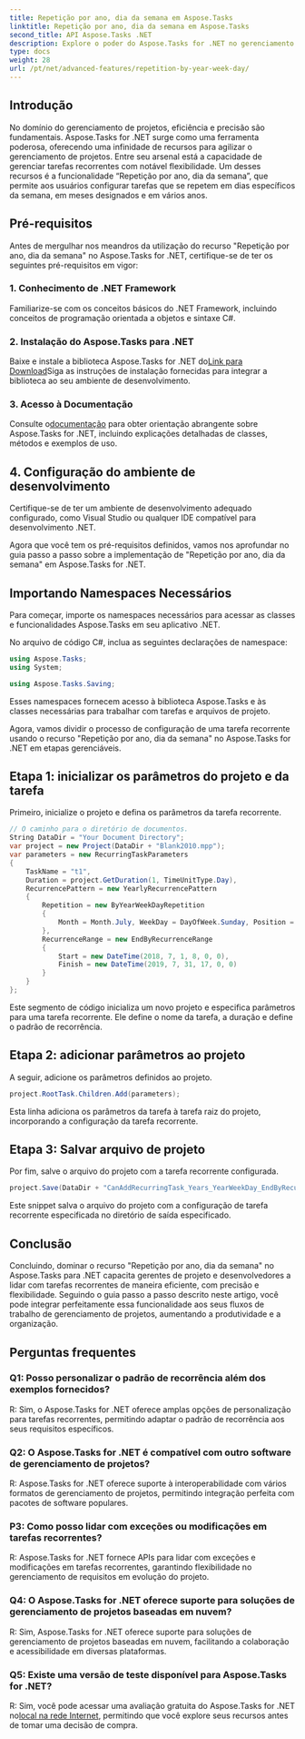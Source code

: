 ```yaml
---
title: Repetição por ano, dia da semana em Aspose.Tasks
linktitle: Repetição por ano, dia da semana em Aspose.Tasks
second_title: API Aspose.Tasks .NET
description: Explore o poder do Aspose.Tasks for .NET no gerenciamento eficiente de tarefas recorrentes. Guia passo a passo para implementar o recurso Repetição por ano, dia da semana.
type: docs
weight: 28
url: /pt/net/advanced-features/repetition-by-year-week-day/
---
```

## Introdução

No domínio do gerenciamento de projetos, eficiência e precisão são fundamentais. Aspose.Tasks for .NET surge como uma ferramenta poderosa, oferecendo uma infinidade de recursos para agilizar o gerenciamento de projetos. Entre seu arsenal está a capacidade de gerenciar tarefas recorrentes com notável flexibilidade. Um desses recursos é a funcionalidade “Repetição por ano, dia da semana”, que permite aos usuários configurar tarefas que se repetem em dias específicos da semana, em meses designados e em vários anos.

## Pré-requisitos

Antes de mergulhar nos meandros da utilização do recurso "Repetição por ano, dia da semana" no Aspose.Tasks for .NET, certifique-se de ter os seguintes pré-requisitos em vigor:

### 1. Conhecimento de .NET Framework

Familiarize-se com os conceitos básicos do .NET Framework, incluindo conceitos de programação orientada a objetos e sintaxe C#.

### 2. Instalação do Aspose.Tasks para .NET

 Baixe e instale a biblioteca Aspose.Tasks for .NET do[Link para Download](https://releases.aspose.com/tasks/net/)Siga as instruções de instalação fornecidas para integrar a biblioteca ao seu ambiente de desenvolvimento.

### 3. Acesso à Documentação

 Consulte o[documentação](https://reference.aspose.com/tasks/net/) para obter orientação abrangente sobre Aspose.Tasks for .NET, incluindo explicações detalhadas de classes, métodos e exemplos de uso.

## 4. Configuração do ambiente de desenvolvimento

Certifique-se de ter um ambiente de desenvolvimento adequado configurado, como Visual Studio ou qualquer IDE compatível para desenvolvimento .NET.

Agora que você tem os pré-requisitos definidos, vamos nos aprofundar no guia passo a passo sobre a implementação de "Repetição por ano, dia da semana" em Aspose.Tasks for .NET.


## Importando Namespaces Necessários

Para começar, importe os namespaces necessários para acessar as classes e funcionalidades Aspose.Tasks em seu aplicativo .NET.

No arquivo de código C#, inclua as seguintes declarações de namespace:

```csharp
using Aspose.Tasks;
using System;

using Aspose.Tasks.Saving;

```

Esses namespaces fornecem acesso à biblioteca Aspose.Tasks e às classes necessárias para trabalhar com tarefas e arquivos de projeto.

Agora, vamos dividir o processo de configuração de uma tarefa recorrente usando o recurso "Repetição por ano, dia da semana" no Aspose.Tasks for .NET em etapas gerenciáveis.

## Etapa 1: inicializar os parâmetros do projeto e da tarefa

Primeiro, inicialize o projeto e defina os parâmetros da tarefa recorrente.

```csharp
// O caminho para o diretório de documentos.
String DataDir = "Your Document Directory";
var project = new Project(DataDir + "Blank2010.mpp");
var parameters = new RecurringTaskParameters
{
    TaskName = "t1",
    Duration = project.GetDuration(1, TimeUnitType.Day),
    RecurrencePattern = new YearlyRecurrencePattern
    {
        Repetition = new ByYearWeekDayRepetition
        {
            Month = Month.July, WeekDay = DayOfWeek.Sunday, Position = OrdinalNumber.First
        },
        RecurrenceRange = new EndByRecurrenceRange
        {
            Start = new DateTime(2018, 7, 1, 8, 0, 0),
            Finish = new DateTime(2019, 7, 31, 17, 0, 0)
        }
    }
};
```

Este segmento de código inicializa um novo projeto e especifica parâmetros para uma tarefa recorrente. Ele define o nome da tarefa, a duração e define o padrão de recorrência.

## Etapa 2: adicionar parâmetros ao projeto

A seguir, adicione os parâmetros definidos ao projeto.

```csharp
project.RootTask.Children.Add(parameters);
```

Esta linha adiciona os parâmetros da tarefa à tarefa raiz do projeto, incorporando a configuração da tarefa recorrente.

## Etapa 3: Salvar arquivo de projeto

Por fim, salve o arquivo do projeto com a tarefa recorrente configurada.

```csharp
project.Save(DataDir + "CanAddRecurringTask_Years_YearWeekDay_EndByRecurrenceRange_Test.mpp", SaveFileFormat.Mpp);
```

Este snippet salva o arquivo do projeto com a configuração de tarefa recorrente especificada no diretório de saída especificado.

## Conclusão

Concluindo, dominar o recurso "Repetição por ano, dia da semana" no Aspose.Tasks para .NET capacita gerentes de projeto e desenvolvedores a lidar com tarefas recorrentes de maneira eficiente, com precisão e flexibilidade. Seguindo o guia passo a passo descrito neste artigo, você pode integrar perfeitamente essa funcionalidade aos seus fluxos de trabalho de gerenciamento de projetos, aumentando a produtividade e a organização.

## Perguntas frequentes

### Q1: Posso personalizar o padrão de recorrência além dos exemplos fornecidos?

R: Sim, o Aspose.Tasks for .NET oferece amplas opções de personalização para tarefas recorrentes, permitindo adaptar o padrão de recorrência aos seus requisitos específicos.

### Q2: O Aspose.Tasks for .NET é compatível com outro software de gerenciamento de projetos?

R: Aspose.Tasks for .NET oferece suporte à interoperabilidade com vários formatos de gerenciamento de projetos, permitindo integração perfeita com pacotes de software populares.

### P3: Como posso lidar com exceções ou modificações em tarefas recorrentes?

R: Aspose.Tasks for .NET fornece APIs para lidar com exceções e modificações em tarefas recorrentes, garantindo flexibilidade no gerenciamento de requisitos em evolução do projeto.

### Q4: O Aspose.Tasks for .NET oferece suporte para soluções de gerenciamento de projetos baseadas em nuvem?

R: Sim, Aspose.Tasks for .NET oferece suporte para soluções de gerenciamento de projetos baseadas em nuvem, facilitando a colaboração e acessibilidade em diversas plataformas.

### Q5: Existe uma versão de teste disponível para Aspose.Tasks for .NET?

 R: Sim, você pode acessar uma avaliação gratuita do Aspose.Tasks for .NET no[local na rede Internet](https://releases.aspose.com/), permitindo que você explore seus recursos antes de tomar uma decisão de compra.